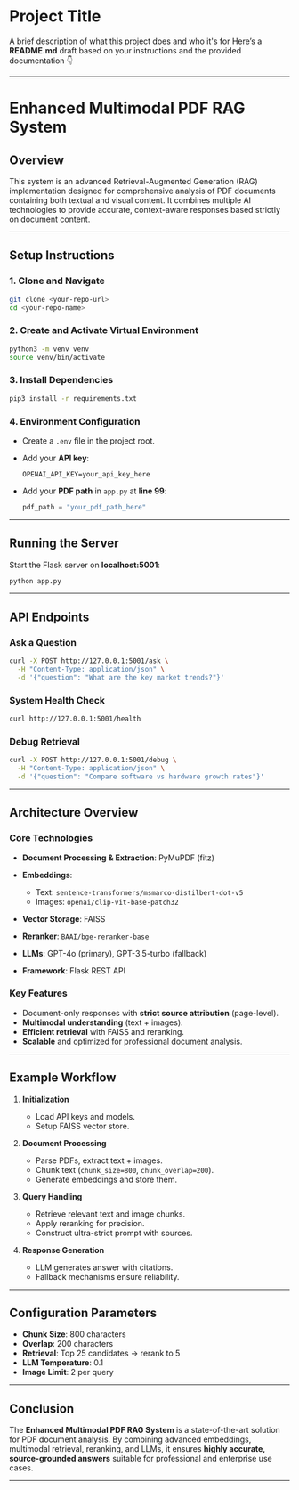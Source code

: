 
# Project Title

A brief description of what this project does and who it's for
Here’s a **README.md** draft based on your instructions and the provided documentation 👇

---

# Enhanced Multimodal PDF RAG System

## Overview

This system is an advanced Retrieval-Augmented Generation (RAG) implementation designed for comprehensive analysis of PDF documents containing both textual and visual content. It combines multiple AI technologies to provide accurate, context-aware responses based strictly on document content.

---

## Setup Instructions

### 1. Clone and Navigate

```bash
git clone <your-repo-url>
cd <your-repo-name>
```

### 2. Create and Activate Virtual Environment

```bash
python3 -m venv venv
source venv/bin/activate
```

### 3. Install Dependencies

```bash
pip3 install -r requirements.txt
```

### 4. Environment Configuration

* Create a `.env` file in the project root.
* Add your **API key**:

  ```env
  OPENAI_API_KEY=your_api_key_here
  ```
* Add your **PDF path** in `app.py` at **line 99**:

  ```python
  pdf_path = "your_pdf_path_here"
  ```

---

## Running the Server

Start the Flask server on **localhost:5001**:

```bash
python app.py
```

---

## API Endpoints

### Ask a Question

```bash
curl -X POST http://127.0.0.1:5001/ask \
  -H "Content-Type: application/json" \
  -d '{"question": "What are the key market trends?"}'
```

### System Health Check

```bash
curl http://127.0.0.1:5001/health
```

### Debug Retrieval

```bash
curl -X POST http://127.0.0.1:5001/debug \
  -H "Content-Type: application/json" \
  -d '{"question": "Compare software vs hardware growth rates"}'
```

---

## Architecture Overview

### Core Technologies

* **Document Processing & Extraction**: PyMuPDF (fitz)
* **Embeddings**:

  * Text: `sentence-transformers/msmarco-distilbert-dot-v5`
  * Images: `openai/clip-vit-base-patch32`
* **Vector Storage**: FAISS
* **Reranker**: `BAAI/bge-reranker-base`
* **LLMs**: GPT-4o (primary), GPT-3.5-turbo (fallback)
* **Framework**: Flask REST API

### Key Features

* Document-only responses with **strict source attribution** (page-level).
* **Multimodal understanding** (text + images).
* **Efficient retrieval** with FAISS and reranking.
* **Scalable** and optimized for professional document analysis.

---

## Example Workflow

1. **Initialization**

   * Load API keys and models.
   * Setup FAISS vector store.

2. **Document Processing**

   * Parse PDFs, extract text + images.
   * Chunk text (`chunk_size=800`, `chunk_overlap=200`).
   * Generate embeddings and store them.

3. **Query Handling**

   * Retrieve relevant text and image chunks.
   * Apply reranking for precision.
   * Construct ultra-strict prompt with sources.

4. **Response Generation**

   * LLM generates answer with citations.
   * Fallback mechanisms ensure reliability.

---

## Configuration Parameters

* **Chunk Size**: 800 characters
* **Overlap**: 200 characters
* **Retrieval**: Top 25 candidates → rerank to 5
* **LLM Temperature**: 0.1
* **Image Limit**: 2 per query

---

## Conclusion

The **Enhanced Multimodal PDF RAG System** is a state-of-the-art solution for PDF document analysis. By combining advanced embeddings, multimodal retrieval, reranking, and LLMs, it ensures **highly accurate, source-grounded answers** suitable for professional and enterprise use cases.

---


